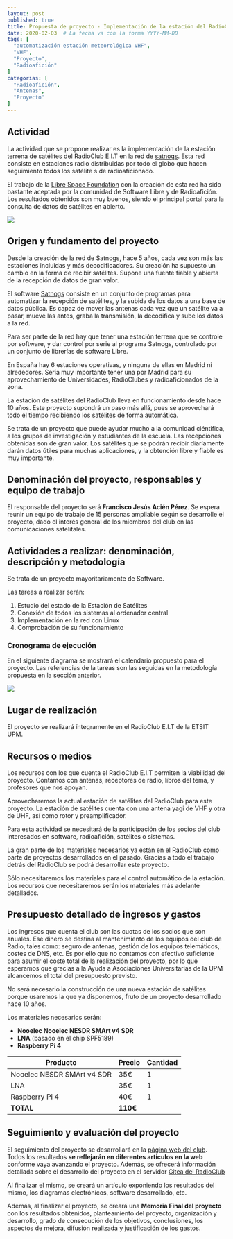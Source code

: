 ```yaml
---
layout: post
published: true
title: Propuesta de proyecto - Implementación de la estación del RadioClub en la red de SatNogs
date: 2020-02-03  # La fecha va con la forma YYYY-MM-DD
tags: [
  "automatización estación meteorológica VHF",
  "VHF",
  "Proyecto",
  "Radioafición"
]
categorias: [
  "Radioafición",
  "Antenas",
  "Proyecto"
]
---
```


## Actividad

La actividad que se propone realizar es la implementación de la estación terrena de satélites del RadioClub E.I.T en la red de [satnogs](https://network.satnogs.org/). Esta red consiste en estaciones radio distribuidas por todo el globo que hacen seguimiento todos los satélite
s de radioaficionado.

El trabajo de la [Libre Space Foundation](https://libre.space/) con la creación de esta red ha sido bastante aceptada por la comunidad de Software Libre y de Radioafición. Los resultados obtenidos son muy buenos, siendo el principal portal para la consulta de datos de satélites en abierto.

![](/blog/2020-02-03/2_satnogs.png)

## Origen y fundamento del proyecto

Desde la creación de la red de Satnogs, hace 5 años, cada vez son más las estaciones incluidas y más decodificadores. Su creación ha supuesto un cambio en la forma de recibir satélites. Supone una fuente fiable y abierta de la recepción de datos de gran valor.

El software [Satnogs](https://network.satnogs.org/) consiste en un conjunto de programas para automatizar la recepción de satélites, y la subida de los datos a una base de datos pública. Es capaz de mover las antenas cada vez que un satélite va a pasar, mueve las antes, graba la transmisión, la decodifica y sube los datos a la red.

Para ser parte de la red hay que tener una estación terrena que se controle por software, y dar control por serie al programa Satnogs, controlado por un conjunto de librerías de software Libre.

En España hay 6 estaciones operativas, y ninguna de ellas en Madrid ni alrededores. Sería muy importante tener una por Madrid para su aprovechamiento de Universidades, RadioClubes y radioaficionados de la zona.

La estación de satélites del RadioClub lleva en funcionamiento desde hace 10 años. Este proyecto supondrá un paso más allá, pues se aprovechará todo el tiempo recibiendo los satélites de forma automática.

Se trata de un proyecto que puede ayudar mucho a la comunidad ciéntifica, a los grupos de investigación y estudiantes de la escuela. Las recepciones obtenidas son de gran valor. Los satélites que se podrán recibir diaríamente darán datos útiles para muchas aplicaciones, y la obtención libre y fiable es muy importante.

## Denominación del proyecto, responsables y equipo de trabajo

El responsable del proyecto será **Francisco Jesús Acién Pérez**. Se espera reunir un equipo de trabajo de 15 personas ampliable según se desarrolle el proyecto, dado el interés general de los miembros del club en las comunicaciones satelitales.

## Actividades a realizar: denominación, descripción y metodología

Se trata de un proyecto mayoritariamente de Software.

Las tareas a realizar serán:

1. Estudio del estado de la Estación de Satélites
2. Conexión de todos los sistemas al ordenador central
1. Implementación en la red con Linux
1. Comprobación de su funcionamiento

### Cronograma de ejecución

En el siguiente diagrama se mostrará el calendario propuesto para el proyecto. Las referencias de la tareas son las seguidas en la metodología propuesta en la sección anterior.

![](/blog/2020-02-03/crono_satnogs.png)


## Lugar de realización

El proyecto se realizará íntegramente en el RadioClub E.I.T de la ETSIT UPM.

## Recursos o medios

Los recursos con los que cuenta el RadioClub E.I.T permiten la viabilidad del proyecto. Contamos con antenas, receptores de radio, libros del tema, y profesores que nos apoyan.

Aprovecharemos la actual estación de satélites del RadioClub para este proyecto. La estación de satélites cuenta con una antena yagi de VHF y otra de UHF, así como rotor y preamplificador.

Para esta actividad se necesitará de la participación de los socios del club interesados en software, radioafición, satélites o sistemas.

La gran parte de los materiales necesarios ya están en el RadioClub como parte de proyectos desarrollados en el pasado. Gracias a todo el trabajo detrás del RadioClub se podrá desarrollar este proyecto.

Sólo necesitaremos los materiales para el control automático de la estación. Los recursos que necesitaremos serán los materiales más adelante detallados.

## Presupuesto detallado de ingresos y gastos

Los ingresos que cuenta el club son las cuotas de los socios que son anuales. Ese dinero se destina al mantenimiento de los equipos del club de Radio, tales como: seguro de antenas, gestión de los equipos telemáticos, costes de DNS, etc. Es por ello que no contamos con efectivo suficiente para asumir el coste total de la realización del proyecto, por lo que esperamos que gracias a la Ayuda a Asociaciones Universitarias de la UPM alcancemos el total del presupuesto previsto.

No será necesario la construcción de una nueva estación de satélites porque usaremos la que ya disponemos, fruto de un proyecto desarrollado hace 10 años.

Los materiales necesarios serán:

* **Nooelec Nooelec NESDR SMArt v4 SDR**
*  **LNA** (basado en el chip SPF5189)
* **Raspberry Pi 4**

| Producto | Precio | Cantidad |
|---|---|---|
| Nooelec NESDR SMArt v4 SDR | 35€ | 1 |
| LNA | 35€ | 1 |
| Raspberry Pi 4 | 40€ | 1 |
| **TOTAL** | **110€** |

## Seguimiento y evaluación del proyecto

El seguimiento del proyecto se desarrollará en la [página web del club](https://radio.clubs.etsit.upm.es/). Todos los resultados **se reflejarán en diferentes artículos en la web** conforme vaya avanzando el proyecto. Además, se ofrecerá información detallada sobre el desarrollo del proyecto en el servidor [Gitea del RadioClub](https://git.radio.clubs.etsit.upm.es/)

Al finalizar el mismo, se creará un artículo exponiendo los resultados del mismo, los diagramas electrónicos, software desarrollado, etc.

Además, al finalizar el proyecto, se creará una **Memoria Final del proyecto** con los resultados obtenidos, planteamiento del proyecto, organización y desarrollo, grado de consecución de los objetivos, conclusiones, los aspectos de mejora, difusión realizada y justificación de los gastos.
